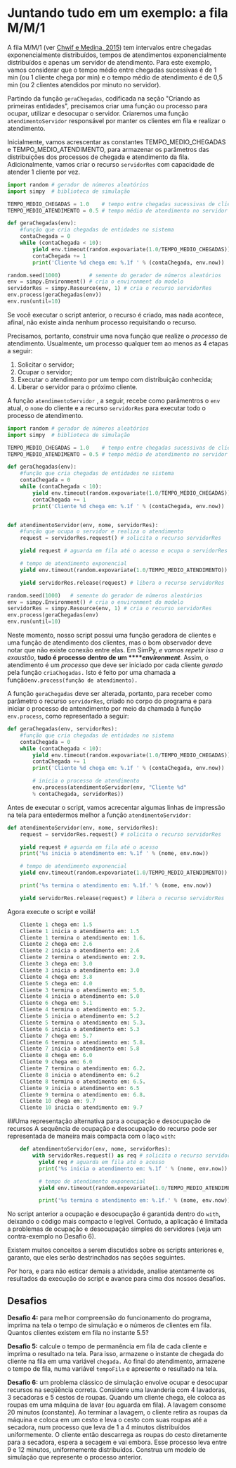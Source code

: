 # Juntando tudo em um exemplo: a fila M\/M\/1

A fila M\/M\/1 \(ver [Chwif e Medina, 2015](http://livrosimulacao.eng.br/e-tetra-e-tetra-a-quarta-edicao-do-msed/)\) tem intervalos entre chegadas exponencialmente distribuídos, tempos de atendimentos exponencialmente distribuídos e apenas um servidor de atendimento. Para este exemplo, vamos considerar que o tempo médio entre chegadas sucessivas é de 1 min \(ou 1 cliente chega por min\) e o tempo médio de atendimento é de 0,5 min \(ou 2 clientes atendidos por minuto no servidor\).

Partindo da função `geraChegadas`, codificada na seção "Criando as primeiras entidades", precisamos criar uma função ou processo para ocupar, utilizar e desocupar o servidor. Criaremos uma função `atendimentoServidor`
 responsável por manter os clientes em fila e realizar o atendimento.

Inicialmente, vamos acrescentar as constantes TEMPO\_MEDIO\_CHEGADAS e TEMPO\_MEDIO\_ATENDIMENTO, para armazenar os parâmetros das distribuições dos processos de chegada e atendimento da fila. Adicionalmente, vamos criar o recurso `servidorRes` com capacidade de atender 1 cliente por vez.

```python
import random # gerador de números aleatórios
import simpy  # biblioteca de simulação

TEMPO_MEDIO_CHEGADAS = 1.0    # tempo entre chegadas sucessivas de clientes
TEMPO_MEDIO_ATENDIMENTO = 0.5 # tempo médio de atendimento no servidor

def geraChegadas(env):
    #função que cria chegadas de entidades no sistema
    contaChegada = 0
    while (contaChegada < 10):
        yield env.timeout(random.expovariate(1.0/TEMPO_MEDIO_CHEGADAS))
        contaChegada += 1
        print('Cliente %d chega em: %.1f ' % (contaChegada, env.now))

random.seed(1000)         # semente do gerador de números aleatórios
env = simpy.Environment() # cria o environment do modelo
servidorRes = simpy.Resource(env, 1) # cria o recurso servidorRes
env.process(geraChegadas(env))
env.run(until=10)
```

Se você executar o script anterior, o recurso é criado, mas nada acontece, afinal, não existe ainda nenhum processo requisitando o recurso.

Precisamos, portanto, construir uma nova função que realize o _processo_ de atendimento. Usualmente, um processo qualquer tem ao menos as 4 etapas a seguir:
1. Solicitar o servidor;
2. Ocupar o servidor;
3. Executar o atendimento por um tempo com distribuição conhecida;
4. Liberar o servidor para o próximo cliente.

A função `atendimentoServidor`
, a seguir, recebe como parâmentros o `env`
 atual, o `nome`
 do cliente e a recurso `servidorRes`
 para executar todo o processo de atendimento.

```python
import random # gerador de números aleatórios
import simpy  # biblioteca de simulação

TEMPO_MEDIO_CHEGADAS = 1.0    # tempo entre chegadas sucessivas de clientes
TEMPO_MEDIO_ATENDIMENTO = 0.5 # tempo médio de atendimento no servidor

def geraChegadas(env):
    #função que cria chegadas de entidades no sistema
    contaChegada = 0
    while (contaChegada < 10):
        yield env.timeout(random.expovariate(1.0/TEMPO_MEDIO_CHEGADAS))
        contaChegada += 1
        print('Cliente %d chega em: %.1f ' % (contaChegada, env.now))


def atendimentoServidor(env, nome, servidorRes):
    #função que ocupa o servidor e realiza o atendimento
    request = servidorRes.request() # solicita o recurso servidorRes

    yield request # aguarda em fila até o acesso e ocupa o servidorRes

    # tempo de atendimento exponencial
    yield env.timeout(random.expovariate(1.0/TEMPO_MEDIO_ATENDIMENTO))

    yield servidorRes.release(request) # libera o recurso servidorRes

random.seed(1000)   # semente do gerador de números aleatórios
env = simpy.Environment() # cria o environment do modelo
servidorRes = simpy.Resource(env, 1) # cria o recurso servidorRes
env.process(geraChegadas(env)
env.run(until=10)

```

Neste momento, nosso script possui uma função geradora de clientes e uma função de atendimento dos clientes, mas o bom observador deve notar que não existe conexão entre elas. Em SimPy, _e vamos  repetir isso a exaustão_, **tudo é processo dentro de um ****_environment_**. Assim, o atendimento é um _processo_ que deve ser iniciado por cada cliente _gerado_ pela função `criaChegadas.` Isto é feito por uma chamada a função`env.process(função de atendimento).`

A função `geraChegadas`
 deve ser alterada, portanto, para receber como parâmetro o recurso `servidorRes`,
 criado no corpo do programa e para iniciar o processo de antendimento por meio da chamada à função `env.process`, como representado a seguir:

```python
def geraChegadas(env, servidorRes):
    #função que cria chegadas de entidades no sistema
    contaChegada = 0
    while (contaChegada < 10):
        yield env.timeout(random.expovariate(1.0/TEMPO_MEDIO_CHEGADAS))
        contaChegada += 1
        print('Cliente %d chega em: %.1f ' % (contaChegada, env.now))

        # inicia o processo de atendimento
        env.process(atendimentoServidor(env, "Cliente %d" 
        % contaChegada, servidorRes))
```

Antes de executar o script, vamos acrecentar algumas linhas de impressão na tela para entedermos melhor a função `atendimentoServidor:`

```python
def atendimentoServidor(env, nome, servidorRes):
    request = servidorRes.request() # solicita o recurso servidorRes

    yield request # aguarda em fila até o acesso
    print('%s inicia o atendimento em: %.1f ' % (nome, env.now))

    # tempo de atendimento exponencial
    yield env.timeout(random.expovariate(1.0/TEMPO_MEDIO_ATENDIMENTO))

    print('%s termina o atendimento em: %.1f.' % (nome, env.now)) 

    yield servidorRes.release(request) # libera o recurso servidorRes
```

Agora execute o script e voilá!
```python
    Cliente 1 chega em: 1.5 
    Cliente 1 inicia o atendimento em: 1.5 
    Cliente 1 termina o atendimento em: 1.6.
    Cliente 2 chega em: 2.6 
    Cliente 2 inicia o atendimento em: 2.6 
    Cliente 2 termina o atendimento em: 2.9.
    Cliente 3 chega em: 3.0 
    Cliente 3 inicia o atendimento em: 3.0 
    Cliente 4 chega em: 3.8 
    Cliente 5 chega em: 4.0 
    Cliente 3 termina o atendimento em: 5.0.
    Cliente 4 inicia o atendimento em: 5.0 
    Cliente 6 chega em: 5.1 
    Cliente 4 termina o atendimento em: 5.2.
    Cliente 5 inicia o atendimento em: 5.2 
    Cliente 5 termina o atendimento em: 5.3.
    Cliente 6 inicia o atendimento em: 5.3 
    Cliente 7 chega em: 5.7 
    Cliente 6 termina o atendimento em: 5.8.
    Cliente 7 inicia o atendimento em: 5.8 
    Cliente 8 chega em: 6.0 
    Cliente 9 chega em: 6.0 
    Cliente 7 termina o atendimento em: 6.2.
    Cliente 8 inicia o atendimento em: 6.2 
    Cliente 8 termina o atendimento em: 6.5.
    Cliente 9 inicia o atendimento em: 6.5 
    Cliente 9 termina o atendimento em: 6.8.
    Cliente 10 chega em: 9.7 
    Cliente 10 inicia o atendimento em: 9.7
```
##Uma representação alternativa para a ocupação e desocupação de recursos
A sequência de ocupação e desocupação do recurso pode ser representada de maneira mais compacta com o laço `with`:
```python
    def atendimentoServidor(env, nome, servidorRes):
        with servidorRes.request() as req # solicita o recurso servidorRes
          yield req # aguarda em fila até o acesso
          print('%s inicia o atendimento em: %.1f ' % (nome, env.now))

          # tempo de atendimento exponencial
          yield env.timeout(random.expovariate(1.0/TEMPO_MEDIO_ATENDIMENTO))

          print('%s termina o atendimento em: %.1f.' % (nome, env.now))
 ``` 

No script anterior a ocupação e desocupação é garantida dentro do `with`, deixando o código mais compacto e legível. Contudo, a aplicação é limitada a problemas de ocupação e desocupação simples de servidores \(veja um contra-exemplo no Desafio 6\).

Existem muitos conceitos a serem discutidos sobre os scripts anteriores e, garanto, que eles serão destrinchados nas seções seguintes.

Por hora, e para não esticar demais a atividade, analise atentamente os resultados da execução do script e avance para cima dos nossos desafios.

## Desafios

**Desafio 4:** para melhor compreensão do funcionamento do programa, imprima na tela o tempo de simulação e o números de clientes em fila. Quantos clientes existem em fila no instante 5.5?

**Desafio 5:** calcule o tempo de permanência em fila de cada cliente e imprima o resultado na tela. Para isso, armazene o instante de chegada do cliente na fila em uma variável `chegada.`
 Ao final do atendimento, armazene o tempo de fila, numa variável `tempoFila`
 e apresente o resultado na tela.

**Desafio 6:** um problema clássico de simulação envolve ocupar e desocupar recursos na seqüência correta. Considere uma lavanderia com 4 lavadoras, 3 secadoras e 5 cestos de roupas. Quando um cliente chega, ele coloca as roupas em uma máquina de lavar \(ou aguarda em fila\). A lavagem consome 20 minutos \(constante\). Ao terminar a lavagem, o cliente retira as roupas da máquina e coloca em um cesto e leva o cesto com suas roupas até a secadora, num processo que leva de 1 a 4 minutos distribuídos uniformemente. O cliente então descarrega as roupas do cesto diretamente para a secadora, espera a secagem e vai embora. Esse processo leva entre 9 e 12 minutos, uniformemente distribuídos. Construa um modelo de simulação que represente o processo anterior.

